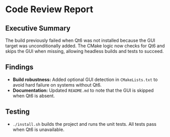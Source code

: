 # Code Review Report

## Executive Summary
The build previously failed when Qt6 was not installed because the GUI target was
unconditionally added. The CMake logic now checks for Qt6 and skips the GUI when
missing, allowing headless builds and tests to succeed.

## Findings
- **Build robustness:** Added optional GUI detection in `CMakeLists.txt` to avoid
  hard failure on systems without Qt6.
- **Documentation:** Updated `README.md` to note that the GUI is skipped when Qt6
  is absent.

## Testing
- `./install.sh` builds the project and runs the unit tests. All tests pass when
  Qt6 is unavailable.
